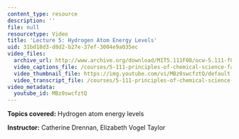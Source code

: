 ```yaml
---
content_type: resource
description: ''
file: null
resourcetype: Video
title: 'Lecture 5: Hydrogen Atom Energy Levels'
uid: 31bd18d3-d8d2-b27e-37ef-3004e9a035ec
video_files:
  archive_url: http://www.archive.org/download/MIT5.111F08/ocw-5.111-f08-lec05_300k.mp4
  video_captions_file: /courses/5-111-principles-of-chemical-science-fall-2008/932f8e5a3ba757ea85dfc167569a98c7_MBz0swcfztQ.vtt
  video_thumbnail_file: https://img.youtube.com/vi/MBz0swcfztQ/default.jpg
  video_transcript_file: /courses/5-111-principles-of-chemical-science-fall-2008/5c2abc3a653a7e117b91dda64f727d70_MBz0swcfztQ.pdf
video_metadata:
  youtube_id: MBz0swcfztQ
---
```


**Topics covered:** Hydrogen atom energy levels

**Instructor:** Catherine Drennan, Elizabeth Vogel Taylor